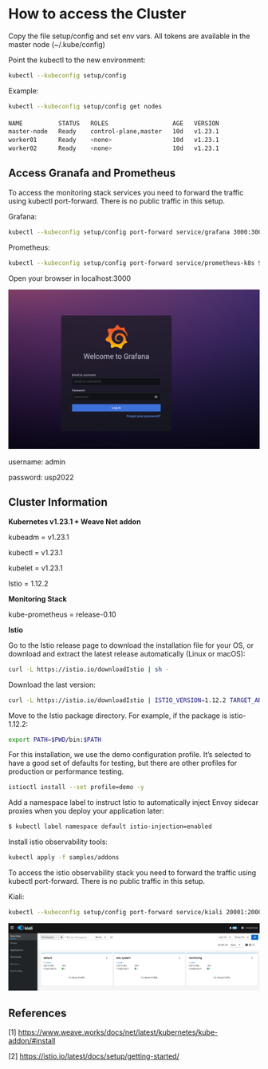 # How to access the Cluster

Copy the file setup/config and set env vars. All tokens are available in the master node (~/.kube/config)

Point the kubectl to the new environment:

```bash
kubectl --kubeconfig setup/config
```

Example:

```bash
kubectl --kubeconfig setup/config get nodes

NAME          STATUS   ROLES                  AGE   VERSION
master-node   Ready    control-plane,master   10d   v1.23.1
worker01      Ready    <none>                 10d   v1.23.1
worker02      Ready    <none>                 10d   v1.23.1    
```


## Access Granafa and Prometheus

To access the monitoring stack services you need to forward the traffic using kubectl port-forward. There is no public traffic in this setup.

Grafana:

```bash
kubectl --kubeconfig setup/config port-forward service/grafana 3000:3000 -n monitoring   
```
Prometheus:

```bash
kubectl --kubeconfig setup/config port-forward service/prometheus-k8s 9090:9090 -n monitoring   
```

Open your browser in localhost:3000

![stats](setup/grafana.png)

username: admin <p>
password: usp2022 <p>


## Cluster Information

**Kubernetes v1.23.1 + Weave Net addon**

kubeadm = v1.23.1<p>
kubectl = v1.23.1<p>
kubelet = v1.23.1<p>
Istio = 1.12.2

**Monitoring Stack**

kube-prometheus = release-0.10

**Istio**

Go to the Istio release page to download the installation file for your OS, or download and extract the latest release automatically (Linux or macOS):

```bash
curl -L https://istio.io/downloadIstio | sh -
```

Download the last version:

```bash
curl -L https://istio.io/downloadIstio | ISTIO_VERSION=1.12.2 TARGET_ARCH=x86_64 sh -
```

Move to the Istio package directory. For example, if the package is istio-1.12.2:

```bash
export PATH=$PWD/bin:$PATH
```

For this installation, we use the demo configuration profile. It’s selected to have a good set of defaults for testing, but there are other profiles for production or performance testing.

```bash
istioctl install --set profile=demo -y
```
Add a namespace label to instruct Istio to automatically inject Envoy sidecar proxies when you deploy your application later:

```bash
$ kubectl label namespace default istio-injection=enabled
```

Install istio observability tools:

```bash
kubectl apply -f samples/addons
```

To access the istio observability stack you need to forward the traffic using kubectl port-forward. There is no public traffic in this setup.

Kiali:

```bash
kubectl --kubeconfig setup/config port-forward service/kiali 20001:20001 -n istio-system   
```
![stats](setup/kiali.png)

## References

[1] https://www.weave.works/docs/net/latest/kubernetes/kube-addon/#install <p>
[2] https://istio.io/latest/docs/setup/getting-started/ <p>